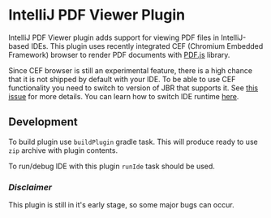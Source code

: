 # IntelliJ PDF Viewer Plugin

IntelliJ PDF Viewer plugin adds support for viewing PDF files in IntelliJ-based IDEs. This plugin uses recently integrated CEF (Chromium Embedded Framework) browser to render PDF documents with [PDF.js](https://mozilla.github.io/pdf.js/) library.

Since CEF browser is still an experimental feature, there is a high chance that it is not shipped by default with your IDE. To be able to use CEF functionality you need to switch to version of JBR that supports it. See [this issue](https://youtrack.jetbrains.com/issue/IDEA-231833#focus=streamItem-27-3993099.0-0) for more details. You can learn how to switch IDE runtime [here](https://www.jetbrains.com/help/idea/switching-boot-jdk.html).

## Development

To build plugin use `buildPlugin` gradle task. This will produce ready to use `zip` archive with plugin contents.

To run/debug IDE with this plugin `runIde` task should be used.

### *Disclaimer*

This plugin is still in it's early stage, so some major bugs can occur.
